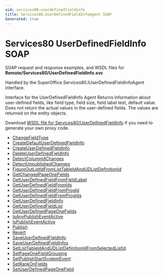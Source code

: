```yaml
---
uid: services80-userdefinedfieldinfo
title: Services80.UserDefinedFieldInfoAgent SOAP
Generated: true
---
```


# Services80 UserDefinedFieldInfo SOAP

SOAP request and response examples, and WSDL files for **Remote/Services80/UserDefinedFieldInfo.svc**

Handled by the <see cref="T:SuperOffice.Services80.IUserDefinedFieldInfoAgent">SuperOffice.Services80.IUserDefinedFieldInfoAgent</see> interface.

Interface for the UserDefinedFieldInfo Agent
Returns information about user-defined fields, like field type, field size, field label text, default value. Does not return the actual values in the user-defined fields. The values are returned on the entity objects.

Download [WSDL file for Services80/UserDefinedFieldInfo](../Services80-UserDefinedFieldInfo.md) if you need to generate your own proxy code.

* [ChangeFieldType](ChangeFieldType.md)
* [CreateDefaultUserDefinedFieldInfo](CreateDefaultUserDefinedFieldInfo.md)
* [CreateUserDefinedFieldInfo](CreateUserDefinedFieldInfo.md)
* [DeleteUserDefinedFieldInfo](DeleteUserDefinedFieldInfo.md)
* [DetectColumnIdChanges](DetectColumnIdChanges.md)
* [DetectUnpublishedChanges](DetectUnpublishedChanges.md)
* [FigureOutListIdFromListTableIdAndUDListDefinitionId](FigureOutListIdFromListTableIdAndUDListDefinitionId.md)
* [GetChangedPageOneFields](GetChangedPageOneFields.md)
* [GetUserDefinedFieldFromFieldLabel](GetUserDefinedFieldFromFieldLabel.md)
* [GetUserDefinedFieldFromIds](GetUserDefinedFieldFromIds.md)
* [GetUserDefinedFieldFromProgId](GetUserDefinedFieldFromProgId.md)
* [GetUserDefinedFieldFromProgIds](GetUserDefinedFieldFromProgIds.md)
* [GetUserDefinedFieldInfo](GetUserDefinedFieldInfo.md)
* [GetUserDefinedFieldList](GetUserDefinedFieldList.md)
* [GetUserDefinedPageOneFields](GetUserDefinedPageOneFields.md)
* [IsAnyPublishEventActive](IsAnyPublishEventActive.md)
* [IsPublishEventActive](IsPublishEventActive.md)
* [Publish](Publish.md)
* [Revert](Revert.md)
* [SaveUserDefinedFieldInfo](SaveUserDefinedFieldInfo.md)
* [SaveUserDefinedFieldInfos](SaveUserDefinedFieldInfos.md)
* [SetListTableIdAndUDListDefinitionIdFromSelectedListId](SetListTableIdAndUDListDefinitionIdFromSelectedListId.md)
* [SetPageOneFieldGrouping](SetPageOneFieldGrouping.md)
* [SetPublishStartSystemEvent](SetPublishStartSystemEvent.md)
* [SetRankOnFields](SetRankOnFields.md)
* [SetUserDefinedPageOneField](SetUserDefinedPageOneField.md)
